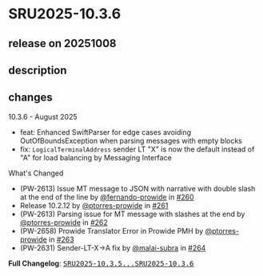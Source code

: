 # SRU2025-10.3.6

## release on 20251008
## description
## changes
10.3.6 - August 2025

* feat: Enhanced SwiftParser for edge cases avoiding OutOfBoundsException when parsing messages with empty blocks
* fix: <code>LogicalTerminalAddress</code> sender LT "X" is now the default instead of "A" for load balancing by Messaging Interface

What's Changed

* (PW-2613) Issue MT message to JSON with narrative with double slash at the end of the line by <a class="user-mention notranslate" data-hovercard-type="user" data-hovercard-url="/users/fernando-prowide/hovercard" data-octo-click="hovercard-link-click" data-octo-dimensions="link_type:self" href="https://github.com/fernando-prowide">@fernando-prowide</a> in <a class="issue-link js-issue-link" data-error-text="Failed to load title" data-id="3255635596" data-permission-text="Title is private" data-url="https://github.com/prowide/prowide-core/issues/260" data-hovercard-type="pull_request" data-hovercard-url="/prowide/prowide-core/pull/260/hovercard" href="https://github.com/prowide/prowide-core/pull/260">#260</a>
* Release 10.2.12 by <a class="user-mention notranslate" data-hovercard-type="user" data-hovercard-url="/users/ptorres-prowide/hovercard" data-octo-click="hovercard-link-click" data-octo-dimensions="link_type:self" href="https://github.com/ptorres-prowide">@ptorres-prowide</a> in <a class="issue-link js-issue-link" data-error-text="Failed to load title" data-id="3257797625" data-permission-text="Title is private" data-url="https://github.com/prowide/prowide-core/issues/261" data-hovercard-type="pull_request" data-hovercard-url="/prowide/prowide-core/pull/261/hovercard" href="https://github.com/prowide/prowide-core/pull/261">#261</a>
* (PW-2613) Parsing issue for MT message with slashes at the end by <a class="user-mention notranslate" data-hovercard-type="user" data-hovercard-url="/users/ptorres-prowide/hovercard" data-octo-click="hovercard-link-click" data-octo-dimensions="link_type:self" href="https://github.com/ptorres-prowide">@ptorres-prowide</a> in <a class="issue-link js-issue-link" data-error-text="Failed to load title" data-id="3260306080" data-permission-text="Title is private" data-url="https://github.com/prowide/prowide-core/issues/262" data-hovercard-type="pull_request" data-hovercard-url="/prowide/prowide-core/pull/262/hovercard" href="https://github.com/prowide/prowide-core/pull/262">#262</a>
* (PW-2658) Prowide Translator Error in Prowide PMH by <a class="user-mention notranslate" data-hovercard-type="user" data-hovercard-url="/users/ptorres-prowide/hovercard" data-octo-click="hovercard-link-click" data-octo-dimensions="link_type:self" href="https://github.com/ptorres-prowide">@ptorres-prowide</a> in <a class="issue-link js-issue-link" data-error-text="Failed to load title" data-id="3305029884" data-permission-text="Title is private" data-url="https://github.com/prowide/prowide-core/issues/263" data-hovercard-type="pull_request" data-hovercard-url="/prowide/prowide-core/pull/263/hovercard" href="https://github.com/prowide/prowide-core/pull/263">#263</a>
* (PW-2631) Sender-LT-X->A fix by <a class="user-mention notranslate" data-hovercard-type="user" data-hovercard-url="/users/malai-subra/hovercard" data-octo-click="hovercard-link-click" data-octo-dimensions="link_type:self" href="https://github.com/malai-subra">@malai-subra</a> in <a class="issue-link js-issue-link" data-error-text="Failed to load title" data-id="3352388828" data-permission-text="Title is private" data-url="https://github.com/prowide/prowide-core/issues/264" data-hovercard-type="pull_request" data-hovercard-url="/prowide/prowide-core/pull/264/hovercard" href="https://github.com/prowide/prowide-core/pull/264">#264</a>

<strong>Full Changelog</strong>: <a class="commit-link" href="https://github.com/prowide/prowide-core/compare/SRU2025-10.3.5...SRU2025-10.3.6"><tt>SRU2025-10.3.5...SRU2025-10.3.6</tt></a>

